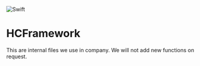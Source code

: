 ![Swift](https://img.shields.io/badge/%20in-swift%203.1-orange.svg)

# HCFramework
This are internal files we use in company. We will not add new functions on request.
